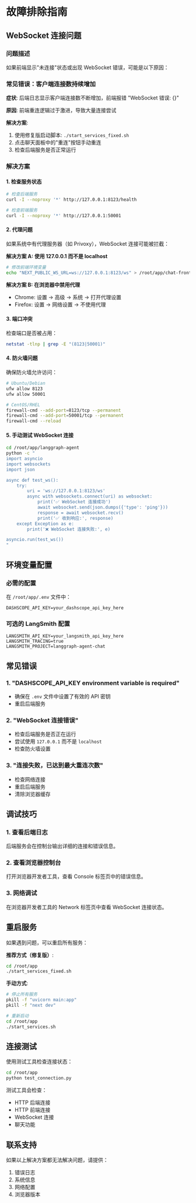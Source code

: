 # 故障排除指南

## WebSocket 连接问题

### 问题描述
如果前端显示"未连接"状态或出现 WebSocket 错误，可能是以下原因：

### 常见错误：客户端连接数持续增加
**症状**: 后端日志显示客户端连接数不断增加，前端报错 "WebSocket 错误: {}"

**原因**: 前端重连逻辑过于激进，导致大量连接尝试

**解决方案**:
1. 使用修复版启动脚本: `./start_services_fixed.sh`
2. 点击聊天面板中的"重连"按钮手动重连
3. 检查后端服务是否正常运行

### 解决方案

#### 1. 检查服务状态
```bash
# 检查后端服务
curl -I --noproxy '*' http://127.0.0.1:8123/health

# 检查前端服务
curl -I --noproxy '*' http://127.0.0.1:50001
```

#### 2. 代理问题
如果系统中有代理服务器（如 Privoxy），WebSocket 连接可能被拦截：

**解决方案 A: 使用 127.0.0.1 而不是 localhost**
```bash
# 修改前端环境变量
echo "NEXT_PUBLIC_WS_URL=ws://127.0.0.1:8123/ws" > /root/app/chat-frontend/.env.local
```

**解决方案 B: 在浏览器中禁用代理**
- Chrome: 设置 → 高级 → 系统 → 打开代理设置
- Firefox: 设置 → 网络设置 → 不使用代理

#### 3. 端口冲突
检查端口是否被占用：
```bash
netstat -tlnp | grep -E "(8123|50001)"
```

#### 4. 防火墙问题
确保防火墙允许访问：
```bash
# Ubuntu/Debian
ufw allow 8123
ufw allow 50001

# CentOS/RHEL
firewall-cmd --add-port=8123/tcp --permanent
firewall-cmd --add-port=50001/tcp --permanent
firewall-cmd --reload
```

#### 5. 手动测试 WebSocket 连接
```bash
cd /root/app/langgraph-agent
python -c "
import asyncio
import websockets
import json

async def test_ws():
    try:
        uri = 'ws://127.0.0.1:8123/ws'
        async with websockets.connect(uri) as websocket:
            print('✅ WebSocket 连接成功')
            await websocket.send(json.dumps({'type': 'ping'}))
            response = await websocket.recv()
            print('✅ 收到响应:', response)
    except Exception as e:
        print('❌ WebSocket 连接失败:', e)

asyncio.run(test_ws())
"
```

## 环境变量配置

### 必需的配置
在 `/root/app/.env` 文件中：
```env
DASHSCOPE_API_KEY=your_dashscope_api_key_here
```

### 可选的 LangSmith 配置
```env
LANGSMITH_API_KEY=your_langsmith_api_key_here
LANGSMITH_TRACING=true
LANGSMITH_PROJECT=langgraph-agent-chat
```

## 常见错误

### 1. "DASHSCOPE_API_KEY environment variable is required"
- 确保在 `.env` 文件中设置了有效的 API 密钥
- 重启后端服务

### 2. "WebSocket 连接错误"
- 检查后端服务是否正在运行
- 尝试使用 `127.0.0.1` 而不是 `localhost`
- 检查防火墙设置

### 3. "连接失败，已达到最大重连次数"
- 检查网络连接
- 重启后端服务
- 清除浏览器缓存

## 调试技巧

### 1. 查看后端日志
后端服务会在控制台输出详细的连接和错误信息。

### 2. 查看浏览器控制台
打开浏览器开发者工具，查看 Console 标签页中的错误信息。

### 3. 网络调试
在浏览器开发者工具的 Network 标签页中查看 WebSocket 连接状态。

## 重启服务

如果遇到问题，可以重启所有服务：

**推荐方式（修复版）**:
```bash
cd /root/app
./start_services_fixed.sh
```

**手动方式**:
```bash
# 停止所有服务
pkill -f "uvicorn main:app"
pkill -f "next dev"

# 重新启动
cd /root/app
./start_services.sh
```

## 连接测试

使用测试工具检查连接状态：
```bash
cd /root/app
python test_connection.py
```

测试工具会检查：
- HTTP 后端连接
- HTTP 前端连接  
- WebSocket 连接
- 聊天功能

## 联系支持

如果以上解决方案都无法解决问题，请提供：
1. 错误日志
2. 系统信息
3. 网络配置
4. 浏览器版本
